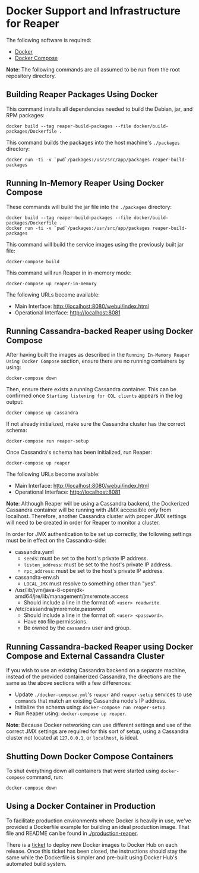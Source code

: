 Docker Support and Infrastructure for Reaper
============================================

The following software is required:

* [Docker](https://docs.docker.com/engine/installation/)
* [Docker Compose](https://docs.docker.com/compose/install/)

**Note**: The following commands are all assumed to be run from the root
repository directory.


Building Reaper Packages Using Docker
-------------------------------------

This command installs all dependencies needed to build the Debian, jar,
and RPM packages:

    docker build --tag reaper-build-packages --file docker/build-packages/Dockerfile .

This command builds the packages into the host machine's `./packages` directory:

    docker run -ti -v `pwd`/packages:/usr/src/app/packages reaper-build-packages


Running In-Memory Reaper Using Docker Compose
---------------------------------------------

These commands will build the jar file into the `./packages` directory:

    docker build --tag reaper-build-packages --file docker/build-packages/Dockerfile .
    docker run -ti -v `pwd`/packages:/usr/src/app/packages reaper-build-packages

This command will build the service images using the previously built jar file:

    docker-compose build

This command will run Reaper in in-memory mode:

    docker-compose up reaper-in-memory

The following URLs become available:

* Main Interface: [http://localhost:8080/webui/index.html](http://localhost:8080/webui/index.html)
* Operational Interface: [http://localhost:8081](http://localhost:8081)


Running Cassandra-backed Reaper using Docker Compose
----------------------------------------------------

After having built the images as described in the
`Running In-Memory Reaper Using Docker Compose` section, ensure there are no
running containers by using:

    docker-compose down

Then, ensure there exists a running Cassandra container. This can be confirmed
once `Starting listening for CQL clients` appears in the log output:

    docker-compose up cassandra

If not already initialized, make sure the Cassandra cluster has the correct
schema:

    docker-compose run reaper-setup

Once Cassandra's schema has been initialized, run Reaper:

    docker-compose up reaper

The following URLs become available:

* Main Interface: [http://localhost:8080/webui/index.html](http://localhost:8080/webui/index.html)
* Operational Interface: [http://localhost:8081](http://localhost:8081)

**Note**: Although Reaper will be using a Cassandra backend, the Dockerized
Cassandra container will be running with JMX accessible *only* from localhost.
Therefore, another Cassandra cluster with proper JMX settings will need to
be created in order for Reaper to monitor a cluster.

In order for JMX authentication to be set up correctly, the following settings
must be in effect on the Cassandra-side:

* cassandra.yaml
    * `seeds`: must be set to the host's private IP address.
    * `listen_address`: must be set to the host's private IP address.
    * `rpc_address`: must be set to the host's private IP address.
* cassandra-env.sh
    * `LOCAL_JMX` must resolve to something other than "yes".
* /usr/lib/jvm/java-8-openjdk-amd64/jre/lib/management/jmxremote.access
    * Should include a line in the format of: `<user> readwrite`.
* /etc/cassandra/jmxremote.password
    * Should include a line in the format of: `<user> <password>`.
    * Have `600` file permissions.
    * Be owned by the `cassandra` user and group.



Running Cassandra-backed Reaper using Docker Compose and External Cassandra Cluster
-----------------------------------------------------------------------------------

If you wish to use an existing Cassandra backend on a separate machine, instead
of the provided containerized Cassandra, the directions are the same as the
above sections with a few differences:

* Update `./docker-compose.yml`'s `reaper` and `reaper-setup` services to use
`command`s that match an existing Cassandra node's IP address.
* Initialize the schema using: `docker-compose run reaper-setup`.
* Run Reaper using: `docker-compose up reaper`.

**Note**: Because Docker networking can use different settings and use of the
correct JMX settings are required for this sort of setup, using a Cassandra cluster not
located at `127.0.0.1`, or `localhost`, is ideal.


Shutting Down Docker Compose Containers
---------------------------------------

To shut everything down all containers that were started using `docker-compose`
command, run:

    docker-compose down


Using a Docker Container in Production
--------------------------------------

To facilitate production environments where Docker is heavily in use, we've
provided a Dockerfile example for building an ideal production image. That file
and README can be found in [./production-reaper](./production-reaper).

There is a [ticket](https://github.com/thelastpickle/cassandra-reaper/issues/51)
to deploy new Docker images to Docker Hub on each release. Once this ticket has
been closed, the instructions should stay the same while the Dockerfile is
simpler and pre-built using Docker Hub's automated build system.
